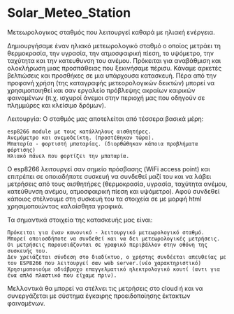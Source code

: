 # Solar_Meteo_Station
Μετεωρολογικος σταθμός που λειτουργεί καθαρά με ηλιακή ενέργεια.

Δημιουργήσαμε έναν ηλιακό μετεωρολογικό σταθμό ο οποίος μετράει τη θερμοκρασία, την υγρασία, την ατμοσφαιρική πίεση, το υψόμετρο, την ταχύτητα και την κατευθυνση του ανέμου.
Πρόκειται για αναβάθμιση και ολοκλήρωση μιας προσπάθειας που ξεκινήσαμε πέρισυ. Κάναμε αρκετές βελτιώσεις και προσθήκες σε μια υπάρχουσα κατασκευή. 
Πέρα από την προφανή χρήση (της καταγραφής μετεορολογικών δεικτών) μπορεί να χρησιμοποιηθεί και σαν εργαλείο πρόβλεψης ακραίων καιρικών φαινομένων (π.χ. ισχυροί άνεμοι στην περιοχή μας που οδηγούν σε πλημμύρες και κλείσιμο δρόμων).

Λειτουργία:
Ο σταθμός μας αποτελείται από τέσσερα βασικά μέρη:

    esp8266 module με τους κατάλληλους αισθητήρες.
    Ανεμόμετρο και ανεμοδείκτη. (προστέθηκαν τώρα).
    Μπαταρία - φορτιστή μπαταρίας. (διορθώθηκαν κάποια προβλήματα φόρτισης)
    Ηλιακό πάνελ που φορτίζει την μπαταρία.

Ο esp8266 λειτουργεί σαν σημείο πρόσβασης (WiFi access point) και επιτρέπει σε οποιαδήποτε συσκευή να συνδεθεί μαζί του και να λάβει μετρήσεις από τους αισθητήρες (θερμοκρασία, υγρασία, ταχύτητα ανέμου, κατεύθυνση ανέμου, ατμοσφαιρική πίεση και υψόμετρο).
Αφού συνδεθεί κάποιος στέλνουμε στη συσκευή του τα στοιχεία σε με μορφή html χρησιμοποιώντας καλαίσθητα γραφικά.  

Τα σημαντικά στοιχεία της κατασκευής μας είναι:

    Πρόκειται για έναν κανονικό - λειτουργικό μετεωρολογικό σταθμό.
    Μπορεί οποιοσδήποτε να συνδεθεί και να δει μετεωρολογικές μετρήσεις.
    Οι μετρήσεις παρουσιάζονται σε γραφικό περιβάλλον στην οθόνη της συσκευής του.
    Δεν χρειάζεται σύνδεση στο διαδίκτυο, ο χρήστης συνδέεται απευθείας με τον ESP8266 που λειτουργεί σαν web server.(νέο χαρακτηριστικό)
    Χρησιμοποιούμε αδιάβροχο επαγγελματικό ηλεκτρολογικό κουτί (αντι για ένα απλό πλαστικό που είχαμε πριν).

Μελλοντικά θα μπορεί να στέλνει τις μετρήσεις στο cloud ή και να συνεργάζεται με σύστημα έγκαιρης προειδοποίησης έκτακτων φαινομένων. 
